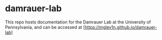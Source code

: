 
# damrauer-lab

<!-- badges: start -->
<!-- badges: end -->

This repo hosts documentation for the Damrauer Lab at the University of Pennsylvania, and can be accessed at [https://mglev1n.github.io/damrauer-lab]

